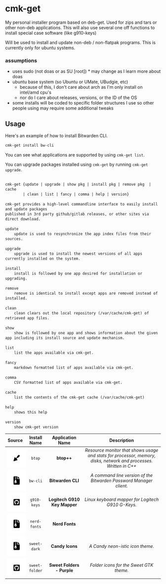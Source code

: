 # cmk-get
My personal installer program based on deb-get.  Used for zips and tars or other non-deb applications.  This will also use several one off functions to install special case software (like g910-keys)

Will be used to install and update non-deb / non-flatpak programs.
This is currently only for ubuntu systems.

### assumptions
- uses sudo (not doas or as SU [root])  * may change as I learn more about doas
- ubuntu base system (so Ubuntu or UMate, UBudgie, etc)
  - because of this, I don't care about arch as I'm only install on intel/amd cpu's
  - nor do I care about releases,  versions, or the ID of the OS
- some installs will be coded to specific folder structures I use so other people using may require some additional tweaks

## Usage

Here's an example of how to install Bitwarden CLI.

```bash
cmk-get install bw-cli
```

You can see what applications are supported by using `cmk-get list`.

You can upgrade packages installed using `cmk-get` by running
`cmk-get upgrade`.

<!-- [[[cog
import subprocess

import cog
result = subprocess.check_output(["./cmk-get", "help"], encoding="utf-8")
# strip the "Usage" header
help = result.replace("Usage\n\n", "").rstrip()
cog.out(f"```\n{help}\n```")
]]] -->
```

cmk-get {update | upgrade | show pkg | install pkg | remove pkg  | cache 
        | clean | list | fancy | comma | help | version}

cmk-get provides a high-level commandline interface to easily install and update packages
published in 3rd party github/gitlab releases, or other sites via direct download.

update
    update is used to resynchronize the app index files from their sources.

upgrade
    upgrade is used to install the newest versions of all apps currently installed on the system.

install
    install is followed by one app desired for installation or upgrading.

remove
    remove is identical to install except apps are removed instead of installed.

clean
    clean clears out the local repository (/var/cache/cmk-get) of retrieved app files.

show
    show is followed by one app and shows information about the given app including its install source and update mechanism.

list
    list the apps available via cmk-get.

fancy
    markdown formatted list of apps available via cmk-get.

comma
    CSV formatted list of apps available via cmk-get.

cache
    list the contents of the cmk-get cache (/var/cache/cmk-get)

help
    shows this help

version
    show cmk-get version
```
<!-- [[[end]]] -->


<!-- [[[cog
pretty_list = subprocess.check_output(["./cmk-get", "fancy"], encoding="utf-8")
cog.out(pretty_list)
]]] -->
| Source   | Install Name   | Application Name   | Description   |
| :------: | :------------: | :----------------: | :-----------: |
| [<img src=".icons/icon-trowel.svg" align="top" width="20" style="background-color:white;padding:20px;" />](https://github.com/aristocratos/btop) | `btop` | <b>btop++</b> | <i>Resource monitor that shows usage and stats for processor, memory, disks, network and processes.  Written in C++</i> |
| [<img src=".icons/icon-zipper.svg" align="top" width="20" style="background-color:white;padding:20px;" />](https://www.bitwarden.com) | `bw-cli` | <b>Bitwarden CLI</b> | <i>A command line version of the Bitwarden Password Manager client.</i> |
| [<img src=".icons/icon-github.svg" align="top" width="20" style="background-color:white;padding:20px;" />](https://github.com/JSubelj/g910-gkey-macro-support) | `g910-keys` | <b>Logitech G910 Key Mapper</b> | <i>Linux keyboard mapper for Logitech G910 G-Keys.</i> |
| [<img src=".icons/icon-zipper.svg" align="top" width="20" style="background-color:white;padding:20px;" />]() | `nerd-fonts` | <b>Nerd Fonts</b> | <i></i> |
| [<img src=".icons/icon-zipper.svg" align="top" width="20" style="background-color:white;padding:20px;" />](https://www.pling.com/p/1305251/) | `sweet-dark` | <b>Candy Icons</b> | <i>A Candy neon-istic icon theme.</i> |
| [<img src=".icons/icon-github.svg" align="top" width="20" style="background-color:white;padding:20px;" />](https://www.opendesktop.org/p/1284047) | `sweet-folder` | <b>Sweet Folders - Purple</b> | <i>Folder icons for the Sweet GTK theme.</i> |
<!-- [[[end]]] -->
